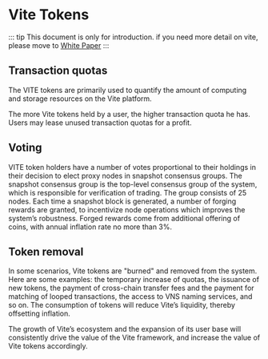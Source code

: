 # Vite Tokens

::: tip
This document is only for introduction. if you need more detail on vite, please move to [White Paper](https://github.com/vitelabs/whitepaper/blob/master/vite_en.pdf)
:::

## Transaction quotas

The VITE tokens are primarily used to quantify the amount of computing and storage resources on the Vite platform. 

The more Vite tokens held by a user, the higher transaction quota he has.  Users may lease unused transaction quotas for a profit. 

## Voting

VITE token holders have a number of votes proportional to their holdings in their decision to elect proxy nodes in snapshot consensus groups. The snapshot consensus group is the top-level consensus group of the system, which is responsible for verification of trading. The group consists of 25 nodes. Each time a snapshot block is generated, a number of forging rewards are granted, to incentivize node operations which improves the system’s robustness. Forged rewards come from additional offering of coins, with annual inflation rate no more than 3%. 

## Token removal

In some scenarios, Vite tokens are "burned" and removed from the system. Here are some examples: the temporary increase of quotas, the issuance of new tokens, the payment of cross-chain transfer fees and the payment for matching of looped transactions, the access to VNS naming services, and so on. The consumption of tokens will reduce Vite’s liquidity, thereby offsetting inflation.

The growth of Vite’s ecosystem and the expansion of its user base will consistently drive the value of the Vite framework, and increase the value of Vite tokens accordingly.
